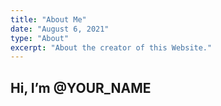```yaml
---
title: "About Me"
date: "August 6, 2021"
type: "About"
excerpt: "About the creator of this Website."
---
```


<!-- This is the default About me page, the name in the Footer.js is link to this page, however, you can change that to whatever you like and delete this page -->

## Hi, I’m @YOUR_NAME

